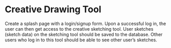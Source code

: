 ﻿# Creative Drawing Tool
 Create a splash page with a login/signup form. Upon a successful log in, the user can then get access to the creative sketching tool. User sketches (sketch data) on the sketching tool should be saved to the database. Other users who log in to this tool should be able to see other user’s sketches. 
